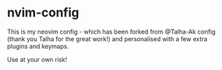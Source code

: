 # nvim-config

This is my neovim config - which has been forked from @Talha-Ak config (thank you Talha for the great work!) and personalised with a few extra plugins and keymaps.

Use at your own risk!
